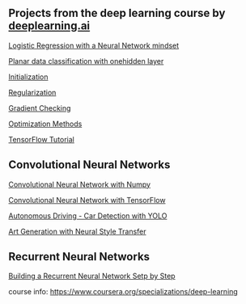 ## Projects from the deep learning course by [deeplearning.ai](https://www.deeplearning.ai/)


[Logistic Regression with a Neural Network mindset](https://github.com/abfu/Deep-Learning/blob/master/Logistic%2BRegression%2Bwith%2Ba%2BNeural%2BNetwork%2Bmindset%2Bv5.ipynb)

[Planar data classification with onehidden layer](https://github.com/abfu/Deep-Learning/blob/master/Planar_data_classification_with_onehidden_layer_v6b.ipynb)

[Initialization](https://github.com/abfu/Deep-Learning/blob/master/Initialization.ipynb)

[Regularization](https://github.com/abfu/Deep-Learning/blob/master/Regularization%2B-%2Bv2.ipynb)

[Gradient Checking](https://github.com/abfu/Deep-Learning/blob/master/Gradient%2BChecking%2Bv1.ipynb)

[Optimization Methods](https://github.com/abfu/Deep-Learning/blob/master/Optimization%2Bmethods.ipynb)

[TensorFlow Tutorial](https://github.com/abfu/Deep-Learning/blob/master/Tensorflow%2BTutorial.ipynb)

## Convolutional Neural Networks

[Convolutional Neural Network with Numpy](https://github.com/abfu/Deep-Learning/blob/master/Convolution%2Bmodel%2B-%2BStep%2Bby%2BStep%2B-%2Bv2.ipynb)

[Convolutional Neural Network with TensorFlow](https://github.com/abfu/Deep-Learning/blob/master/Convolution%2Bmodel%2B-%2BApplication%2B-%2Bv1.ipynb)

[Autonomous Driving - Car Detection with YOLO](https://github.com/abfu/Deep-Learning/blob/master/Autonomous%2Bdriving%2Bapplication%2B-%2BCar%2Bdetection%2B-%2Bv3.ipynb)

[Art Generation with Neural Style Transfer](https://github.com/abfu/Deep-Learning/blob/master/Art%2BGeneration%2Bwith%2BNeural%2BStyle%2BTransfer%2B-%2Bv2.ipynb)

## Recurrent Neural Networks

[Building a Recurrent Neural Network Setp by Step]()

course info: https://www.coursera.org/specializations/deep-learning
